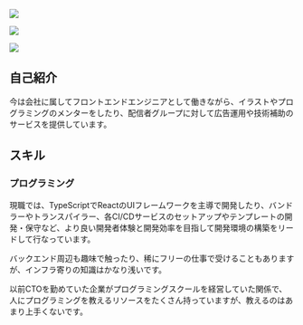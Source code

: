 ![](https://github-profile-trophy.vercel.app/?username=hrdtbs&column=8&theme=gruvbox&no-frame=true)

![](https://github-readme-stats.vercel.app/api?username=hrdtbs&count_private=true&hide=contribs)

![](https://github-readme-stats.vercel.app/api/top-langs/?username=hrdtbs&layout=compact&count_private=true)


<!--
![](https://matsuri-tech.github.io/matsuri-achievements/imgs/achievement-list/hrdtbs.svg)
-->

## 自己紹介

今は会社に属してフロントエンドエンジニアとして働きながら、イラストやプログラミングのメンターをしたり、配信者グループに対して広告運用や技術補助のサービスを提供しています。

## スキル

### プログラミング

現職では、TypeScriptでReactのUIフレームワークを主導で開発したり、バンドラーやトランスパイラー、各CI/CDサービスのセットアップやテンプレートの開発・保守など、より良い開発者体験と開発効率を目指して開発環境の構築をリードして行なっています。

バックエンド周辺も趣味で触ったり、稀にフリーの仕事で受けることもありますが、インフラ寄りの知識はかなり浅いです。

以前CTOを勤めていた企業がプログラミングスクールを経営していた関係で、人にプログラミングを教えるリソースをたくさん持っていますが、教えるのはあまり上手くないです。



